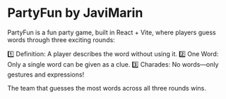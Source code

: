 # PartyFun by JaviMarin

PartyFun is a fun party game, built in React + Vite, where players guess words through three exciting rounds:

1️⃣ Definition: A player describes the word without using it.
2️⃣ One Word: Only a single word can be given as a clue.
3️⃣ Charades: No words—only gestures and expressions!

The team that guesses the most words across all three rounds wins.
